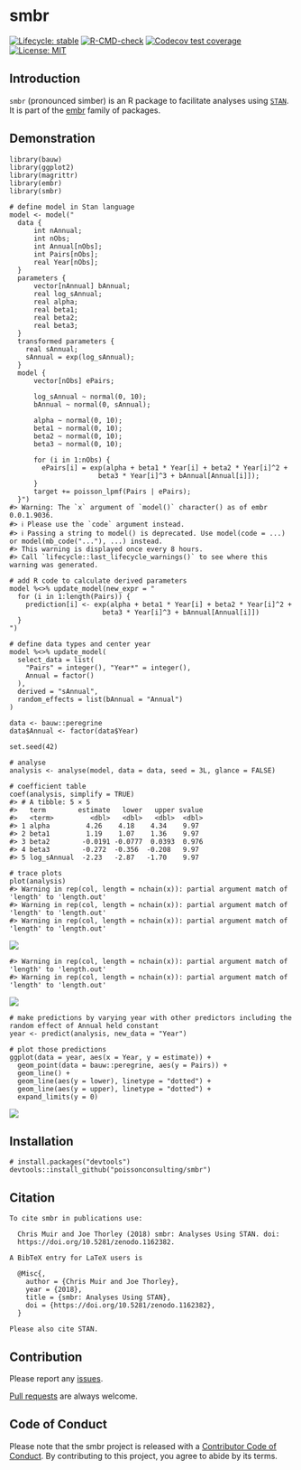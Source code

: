 <!-- README.md is generated from README.Rmd. Please edit that file -->

# smbr

<!-- badges: start -->

[![Lifecycle:
stable](https://img.shields.io/badge/lifecycle-stable-brightgreen.svg)](https://lifecycle.r-lib.org/articles/stages.html#stable)
[![R-CMD-check](https://github.com/poissonconsulting/smbr/actions/workflows/R-CMD-check.yaml/badge.svg)](https://github.com/poissonconsulting/smbr/actions/workflows/R-CMD-check.yaml)
[![Codecov test
coverage](https://codecov.io/gh/poissonconsulting/smbr/graph/badge.svg)](https://app.codecov.io/gh/poissonconsulting/smbr)
[![License:
MIT](https://img.shields.io/badge/License-MIT-green.svg)](https://opensource.org/licenses/MIT)
<!-- badges: end -->

## Introduction

`smbr` (pronounced simber) is an R package to facilitate analyses using
[`STAN`](http://mc-stan.org). It is part of the
[embr](https://github.com/poissonconsulting/embr) family of packages.

## Demonstration

    library(bauw)
    library(ggplot2)
    library(magrittr)
    library(embr)
    library(smbr)

    # define model in Stan language
    model <- model("
      data {
          int nAnnual;
          int nObs;
          int Annual[nObs];
          int Pairs[nObs];
          real Year[nObs];
      }
      parameters {
          vector[nAnnual] bAnnual;
          real log_sAnnual;
          real alpha;
          real beta1;
          real beta2;
          real beta3;
      }
      transformed parameters {
        real sAnnual;
        sAnnual = exp(log_sAnnual);
      }
      model {
          vector[nObs] ePairs;

          log_sAnnual ~ normal(0, 10);
          bAnnual ~ normal(0, sAnnual);

          alpha ~ normal(0, 10);
          beta1 ~ normal(0, 10);
          beta2 ~ normal(0, 10);
          beta3 ~ normal(0, 10);

          for (i in 1:nObs) {
            ePairs[i] = exp(alpha + beta1 * Year[i] + beta2 * Year[i]^2 +
                          beta3 * Year[i]^3 + bAnnual[Annual[i]]);
          }
          target += poisson_lpmf(Pairs | ePairs);
      }")
    #> Warning: The `x` argument of `model()` character() as of embr 0.0.1.9036.
    #> ℹ Please use the `code` argument instead.
    #> ℹ Passing a string to model() is deprecated. Use model(code = ...) or model(mb_code("..."), ...) instead.
    #> This warning is displayed once every 8 hours.
    #> Call `lifecycle::last_lifecycle_warnings()` to see where this warning was generated.

    # add R code to calculate derived parameters
    model %<>% update_model(new_expr = "
      for (i in 1:length(Pairs)) {
        prediction[i] <- exp(alpha + beta1 * Year[i] + beta2 * Year[i]^2 +
                           beta3 * Year[i]^3 + bAnnual[Annual[i]])
      }
    ")

    # define data types and center year
    model %<>% update_model(
      select_data = list(
        "Pairs" = integer(), "Year*" = integer(),
        Annual = factor()
      ),
      derived = "sAnnual",
      random_effects = list(bAnnual = "Annual")
    )

    data <- bauw::peregrine
    data$Annual <- factor(data$Year)

    set.seed(42)

    # analyse
    analysis <- analyse(model, data = data, seed = 3L, glance = FALSE)

    # coefficient table
    coef(analysis, simplify = TRUE)
    #> # A tibble: 5 × 5
    #>   term        estimate   lower   upper svalue
    #>   <term>         <dbl>   <dbl>   <dbl>  <dbl>
    #> 1 alpha         4.26    4.18    4.34    9.97 
    #> 2 beta1         1.19    1.07    1.36    9.97 
    #> 3 beta2        -0.0191 -0.0777  0.0393  0.976
    #> 4 beta3        -0.272  -0.356  -0.208   9.97 
    #> 5 log_sAnnual  -2.23   -2.87   -1.70    9.97

    # trace plots
    plot(analysis)
    #> Warning in rep(col, length = nchain(x)): partial argument match of 'length' to 'length.out'
    #> Warning in rep(col, length = nchain(x)): partial argument match of 'length' to 'length.out'
    #> Warning in rep(col, length = nchain(x)): partial argument match of 'length' to 'length.out'

![](tools/README-unnamed-chunk-3-1.png)

    #> Warning in rep(col, length = nchain(x)): partial argument match of 'length' to 'length.out'
    #> Warning in rep(col, length = nchain(x)): partial argument match of 'length' to 'length.out'

![](tools/README-unnamed-chunk-3-2.png)

    # make predictions by varying year with other predictors including the random effect of Annual held constant
    year <- predict(analysis, new_data = "Year")

    # plot those predictions
    ggplot(data = year, aes(x = Year, y = estimate)) +
      geom_point(data = bauw::peregrine, aes(y = Pairs)) +
      geom_line() +
      geom_line(aes(y = lower), linetype = "dotted") +
      geom_line(aes(y = upper), linetype = "dotted") +
      expand_limits(y = 0)

![](tools/README-unnamed-chunk-4-1.png)

## Installation

    # install.packages("devtools")
    devtools::install_github("poissonconsulting/smbr")

## Citation

    To cite smbr in publications use:

      Chris Muir and Joe Thorley (2018) smbr: Analyses Using STAN. doi:
      https://doi.org/10.5281/zenodo.1162382.

    A BibTeX entry for LaTeX users is

      @Misc{,
        author = {Chris Muir and Joe Thorley},
        year = {2018},
        title = {smbr: Analyses Using STAN},
        doi = {https://doi.org/10.5281/zenodo.1162382},
      }

    Please also cite STAN.

## Contribution

Please report any
[issues](https://github.com/poissonconsulting/smbr/issues).

[Pull requests](https://github.com/poissonconsulting/smbr/pulls) are
always welcome.

## Code of Conduct

Please note that the smbr project is released with a [Contributor Code
of
Conduct](https://contributor-covenant.org/version/2/0/CODE_OF_CONDUCT.html).
By contributing to this project, you agree to abide by its terms.
